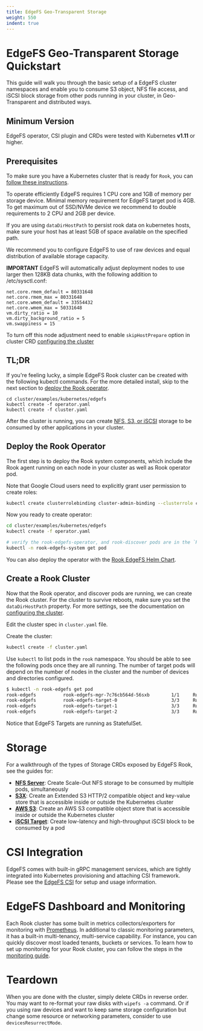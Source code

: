 ```yaml
---
title: EdgeFS Geo-Transparent Storage
weight: 550
indent: true
---
```


# EdgeFS Geo-Transparent Storage Quickstart

This guide will walk you through the basic setup of a EdgeFS cluster namespaces and enable you to consume S3 object, NFS file access, and iSCSI block storage
from other pods running in your cluster, in Geo-Transparent and distributed ways.

## Minimum Version

EdgeFS operator, CSI plugin and CRDs were tested with Kubernetes **v1.11** or higher.

## Prerequisites

To make sure you have a Kubernetes cluster that is ready for `Rook`, you can [follow these instructions](k8s-pre-reqs.md).

To operate efficiently EdgeFS requires 1 CPU core and 1GB of memory per storage device. Minimal memory requirement for EdgeFS target pod is 4GB. To get maximum out of SSD/NVMe device we recommend to double requirements to 2 CPU and 2GB per device.

If you are using `dataDirHostPath` to persist rook data on kubernetes hosts, make sure your host has at least 5GB of space available on the specified path.

We recommend you to configure EdgeFS to use of raw devices and equal distribution of available storage capacity.

**IMPORTANT** EdgeFS will automatically adjust deployment nodes to use larger then 128KB data chunks, with the following addition to /etc/sysctl.conf:

```
net.core.rmem_default = 80331648
net.core.rmem_max = 80331648
net.core.wmem_default = 33554432
net.core.wmem_max = 50331648
vm.dirty_ratio = 10
vm.dirty_background_ratio = 5
vm.swappiness = 15
```
To turn off this node adjustment need to enable `skipHostPrepare` option in cluster CRD [configuring the cluster](edgefs-cluster-crd.md)

## TL;DR

If you're feeling lucky, a simple EdgeFS Rook cluster can be created with the following kubectl commands. For the more detailed install, skip to the next section to [deploy the Rook operator](#deploy-the-rook-operator).
```
cd cluster/examples/kubernetes/edgefs
kubectl create -f operator.yaml
kubectl create -f cluster.yaml
```

After the cluster is running, you can create [NFS, S3, or iSCSI](#storage) storage to be consumed by other applications in your cluster.

## Deploy the Rook Operator

The first step is to deploy the Rook system components, which include the Rook agent running on each node in your cluster as well as Rook operator pod.

Note that Google Cloud users need to explicitly grant user permission to create roles:

```bash
kubectl create clusterrolebinding cluster-admin-binding --clusterrole cluster-admin --user $(gcloud config get-value account)
```

Now you ready to create operator:

```bash
cd cluster/examples/kubernetes/edgefs
kubectl create -f operator.yaml

# verify the rook-edgefs-operator, and rook-discover pods are in the `Running` state before proceeding
kubectl -n rook-edgefs-system get pod
```

You can also deploy the operator with the [Rook EdgeFS Helm Chart](edgefs-helm-operator.md).

## Create a Rook Cluster

Now that the Rook operator, and discover pods are running, we can create the Rook cluster. For the cluster to survive reboots,
make sure you set the `dataDirHostPath` property. For more settings, see the documentation on [configuring the cluster](edgefs-cluster-crd.md).


Edit the cluster spec in `cluster.yaml` file.

Create the cluster:

```bash
kubectl create -f cluster.yaml
```

Use `kubectl` to list pods in the `rook` namespace. You should be able to see the following pods once they are all running.
The number of target pods will depend on the number of nodes in the cluster and the number of devices and directories configured.

```bash
$ kubectl -n rook-edgefs get pod
rook-edgefs          rook-edgefs-mgr-7c76cb564d-56sxb        1/1     Running   0          24s
rook-edgefs          rook-edgefs-target-0                    3/3     Running   0          24s
rook-edgefs          rook-edgefs-target-1                    3/3     Running   0          24s
rook-edgefs          rook-edgefs-target-2                    3/3     Running   0          24s
```

Notice that EdgeFS Targets are running as StatefulSet.

# Storage

For a walkthrough of the types of Storage CRDs exposed by EdgeFS Rook, see the guides for:
- **[NFS Server](edgefs-nfs-crd.md)**: Create Scale-Out NFS storage to be consumed by multiple pods, simultaneously
- **[S3X](edgefs-s3x-crd.md)**: Create an Extended S3 HTTP/2 compatible object and key-value store that is accessible inside or outside the Kubernetes cluster
- **[AWS S3](edgefs-s3-crd.md)**: Create an AWS S3 compatible object store that is accessible inside or outside the Kubernetes cluster
- **[iSCSI Target](edgefs-iscsi-crd.md)**: Create low-latency and high-throughput iSCSI block to be consumed by a pod

# CSI Integration

EdgeFS comes with built-in gRPC management services, which are tightly integrated into Kubernetes provisioning and attaching CSI framework. Please see the [EdgeFS CSI](edgefs-csi.md) for setup and usage information.

# EdgeFS Dashboard and Monitoring

Each Rook cluster has some built in metrics collectors/exporters for monitoring with [Prometheus](https://prometheus.io/).
In additional to classic monitoring parameters, it has a built-in multi-tenancy, multi-service capability. For instance, you can quickly discover most loaded tenants, buckets or services.
To learn how to set up monitoring for your Rook cluster, you can follow the steps in the [monitoring guide](./edgefs-monitoring.md).

# Teardown

When you are done with the cluster, simply delete CRDs in reverse order. You may want to re-format your raw disks with `wipefs -a` command. Or if you using raw devices and want to keep same storage configuration but change some resource or networking parameters, consider to use `devicesResurrectMode`.
